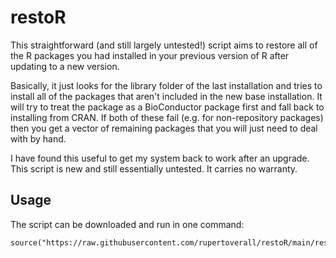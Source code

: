 # restoR

This straightforward (and still largely untested!) script aims to restore all of the R packages you had installed in your previous version of R after updating to a new version.

Basically, it just looks for the library folder of the last installation and tries to install all of the packages that aren't included in the new base installation. It will try to treat the package as a BioConductor package first and fall back to installing from CRAN. If both of these fail (e.g. for non-repository packages) then you get a vector of remaining packages that you will just need to deal with by hand.

I have found this useful to get my system back to work after an upgrade. This script is new and still essentially untested. It carries no warranty.

## Usage
The script can be downloaded and run in one command: 
```
source("https://raw.githubusercontent.com/rupertoverall/restoR/main/restoR.R")
```
